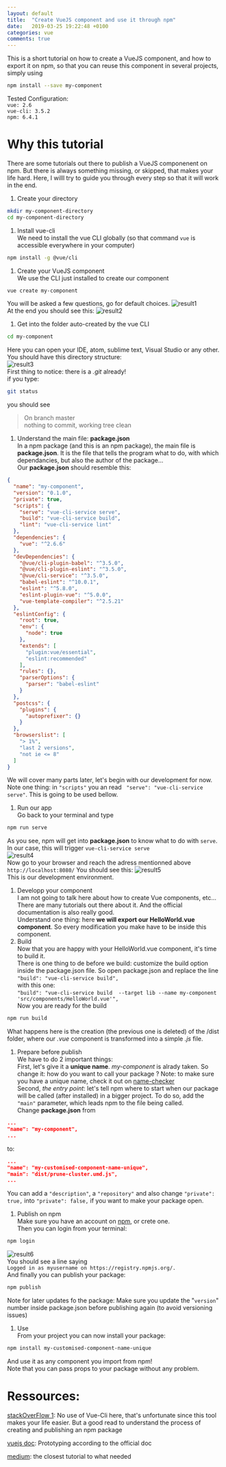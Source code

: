 ```yaml
---
layout: default
title:  "Create VueJS component and use it through npm"
date:   2019-03-25 19:22:48 +0100
categories: vue
comments: true
---
```


This is a short tutorial on how to create a VueJS component, and how to export it on npm, so that you can reuse this component in several projects, simply using
``` bash
npm install --save my-component
```


Tested Configuration:  
`vue: 2.6`   
`vue-cli: 3.5.2`  
`npm: 6.4.1`


# Why this tutorial

There are some tutorials out there to publish a VueJS componenent on npm. But there is always something missing, or skipped, that makes your life hard. Here, I willl try to guide you through every step so that it will work in the end.



1. Create your directory
```bash
mkdir my-component-directory
cd my-component-directory
```

1. Install vue-cli  
We need to install the vue CLI globally (so that command ```vue``` is accessible everywhere in your computer)
``` bash
npm install -g @vue/cli
```

1. Create your VueJS component  
We use the CLI just installed to create our component
``` bash
vue create my-component
```
You will be asked a few questions, go for default choices.
![result1](/assets/img/createvuejscomponent/1.png)  
At the end you should see this:
![result2](/assets/img/createvuejscomponent/2.png)  
1. Get into the folder auto-created by the vue CLI
``` bash
cd my-component
```
Here you can open your IDE, atom, sublime text, Visual Studio or any other. You should have this directory structure:  
![result3](/assets/img/createvuejscomponent/3.png)   
First thing to notice: there is a _.git_ already!  
if you type:  
``` bash
git status
```  
you should see  
> On branch master  
> nothing to commit, working tree clean
1. Understand the main file: **package.json**  
In a npm package (and this is an npm package), the main file is **package.json**.  It is the file that tells the program what to do, with which dependancies, but also the author of the package...  
Our **package.json** should resemble this:
``` JSON
{
  "name": "my-component",
  "version": "0.1.0",
  "private": true,
  "scripts": {
    "serve": "vue-cli-service serve",
    "build": "vue-cli-service build",
    "lint": "vue-cli-service lint"
  },
  "dependencies": {
    "vue": "^2.6.6"
  },
  "devDependencies": {
    "@vue/cli-plugin-babel": "^3.5.0",
    "@vue/cli-plugin-eslint": "^3.5.0",
    "@vue/cli-service": "^3.5.0",
    "babel-eslint": "^10.0.1",
    "eslint": "^5.8.0",
    "eslint-plugin-vue": "^5.0.0",
    "vue-template-compiler": "^2.5.21"
  },
  "eslintConfig": {
    "root": true,
    "env": {
      "node": true
    },
    "extends": [
      "plugin:vue/essential",
      "eslint:recommended"
    ],
    "rules": {},
    "parserOptions": {
      "parser": "babel-eslint"
    }
  },
  "postcss": {
    "plugins": {
      "autoprefixer": {}
    }
  },
  "browserslist": [
    "> 1%",
    "last 2 versions",
    "not ie <= 8"
  ]
}
```
We will cover many parts later, let's begin with our development for now.  
Note one thing: in `"scripts"` you an read `
 "serve": "vue-cli-service serve"`. This is going to be used bellow.
1. Run our app  
Go back to your terminal and type
``` bash
npm run serve
```
As you see, npm will get into **package.json** to know what to do with `serve`. In our case, this will trigger `vue-cli-service serve`  
![result4](/assets/img/createvuejscomponent/4.png)   
Now go to your browser and reach the adress mentionned above ` http://localhost:8080/`
You should see this:
![result5](/assets/img/createvuejscomponent/5.png)   
This is our development environment.  
1. Developp your component  
I am not going to talk here about how to create Vue components, etc... There are many tutorials out there about it. And the official documentation is also really good.  
Understand one thing: here **we will export our HelloWorld.vue component**. So every modification you make have to be inside this component.  
1. Build  
Now that you are happy with your HelloWorld.vue component, it's time to build it.  
There is one thing to de before we build: customize the build option inside the package.json file.  So open package.json and replace the line  
`"build": "vue-cli-service build",`  
with this one:  
`"build": "vue-cli-service build  --target lib --name my-component 'src/components/HelloWorld.vue'",`  
Now you are ready for the build  
```bash
npm run build
```  
What happens here is the creation (the previous one is deleted) of the /dist folder, where our _.vue_ component is transformed into a simple _.js_ file.
1. Prepare before publish  
We have to do 2 important things:  
First, let's give it a **unique name**. _my-component_ is alrady taken. So change it: how do you want to call your package ?
Note: to make sure you have a unique name, check it out on [name-checker](https://remarkablemark.org/npm-package-name-checker/)  
Second, _the entry point_: let's tell npm where to start when our package will be called (after installed) in a bigger project. To do so, add the `"main"` parameter, which leads npm to the file being called.  
Change **package.json** from  
``` JSON
...
"name": "my-component",
...
```
to:
``` JSON
...
"name": "my-customised-component-name-unique",
"main": "dist/prune-cluster.umd.js",
...
```
You can add a `"description"`, a `"repository"` and also change `"private": true,` into `"private": false,` if you want to make your package open.
1. Publish on npm  
Make sure you have an account on [npm](https://www.npmjs.com/), or crete one.  
Then you can login from your terminal:
```bash
npm login
```
![result6](/assets/img/createvuejscomponent/6.png)   
You should see a line saying  
`Logged in as myusername on https://registry.npmjs.org/.`  
And finally you can publish your package:
```bash
npm publish
```
Note for later updates fo the package: Make sure you update the "`version`" number inside package.json before publishing again (to avoid versioning issues)
1. Use  
From your project you can now install your package:
``` bash
npm install my-customised-component-name-unique
```
And use it as any component you import from npm!  
Note that you can pass props to your package without any problem.  


# Ressources:

[stackOverFlow 1](https://stackoverflow.com/questions/47754244/how-to-create-and-publish-a-vuejs-component-on-npm/47757050#47757050): No use of Vue-Cli here, that's unfortunate since this tool makes your life easier. But a good read to understand the process of creating and publishing an npm package

[vuejs doc](https://cli.vuejs.org/guide/prototyping.html): Prototyping according to the official doc

[medium](https://medium.com/justfrontendthings/how-to-create-and-publish-your-own-vuejs-component-library-on-npm-using-vue-cli-28e60943eed3): the closest tutorial to what needed
